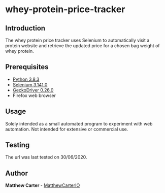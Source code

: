 # whey-protein-price-tracker

## Introduction

The whey protein price tracker uses Selenium to automatically visit a protein website and retrieve the updated price for a chosen bag weight of whey protein. 

## Prerequisites

* [Python 3.8.3](https://www.python.org/) 
* [Selenium 3.141.0](https://www.selenium.dev/selenium/docs/api/py/#installing)
* [GeckoDriver 0.26.0](https://github.com/mozilla/geckodriver/releases)
* Firefox web browser

## Usage

Solely intended as a small automated program to experiment with web automation. Not intended for extensive or commercial use. 

## Testing

The url was last tested on 30/06/2020. 

## Author

**Matthew Carter** - [MatthewCarterIO](https://github.com/MatthewCarterIO)